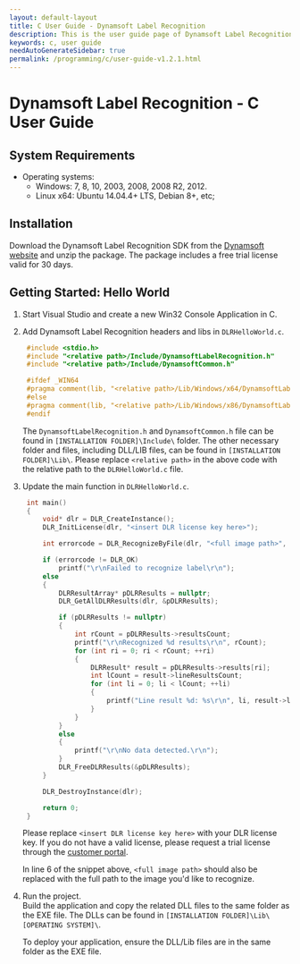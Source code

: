 ```yaml
---
layout: default-layout
title: C User Guide - Dynamsoft Label Recognition
description: This is the user guide page of Dynamsoft Label Recognition for C Language.
keywords: c, user guide
needAutoGenerateSidebar: true
permalink: /programming/c/user-guide-v1.2.1.html
---
```


# Dynamsoft Label Recognition - C User Guide

## System Requirements

- Operating systems:
   - Windows: 7, 8, 10, 2003, 2008, 2008 R2, 2012.
   - Linux x64: Ubuntu 14.04.4+ LTS, Debian 8+, etc;   

## Installation

Download the Dynamsoft Label Recognition SDK from the [Dynamsoft website](https://www.dynamsoft.com/label-recognition/downloads) and unzip the package. The package includes a free trial license valid for 30 days.   

## Getting Started: Hello World

1. Start Visual Studio and create a new Win32 Console Application in C. 
   
2. Add Dynamsoft Label Recognition headers and libs in `DLRHelloWorld.c`.   
   
   ```c
    #include <stdio.h>
    #include "<relative path>/Include/DynamsoftLabelRecognition.h"
    #include "<relative path>/Include/DynamsoftCommon.h"

    #ifdef _WIN64
    #pragma comment(lib, "<relative path>/Lib/Windows/x64/DynamsoftLabelRecognitionx64.lib")
    #else
    #pragma comment(lib, "<relative path>/Lib/Windows/x86/DynamsoftLabelRecognitionx86.lib")
    #endif
   ```
   
    The `DynamsoftLabelRecognition.h` and `DynamsoftCommon.h` file can be found in `[INSTALLATION FOLDER]\Include\` folder. The other necessary folder and files, including DLL/LIB files, can be found in `[INSTALLATION FOLDER]\Lib\`.  Please replace `<relative path>` in the above code with the relative path to the `DLRHelloWorld.c` file. 
 
3. Update the main function in `DLRHelloWorld.c`.   
   ```c
    int main()
    {
        void* dlr = DLR_CreateInstance();
        DLR_InitLicense(dlr, "<insert DLR license key here>");

        int errorcode = DLR_RecognizeByFile(dlr, "<full image path>", "");

        if (errorcode != DLR_OK)
            printf("\r\nFailed to recognize label\r\n");
        else
        {
            DLRResultArray* pDLRResults = nullptr;
            DLR_GetAllDLRResults(dlr, &pDLRResults);

            if (pDLRResults != nullptr)
            {
                int rCount = pDLRResults->resultsCount;
                printf("\r\nRecognized %d results\r\n", rCount);
                for (int ri = 0; ri < rCount; ++ri)
                {
                    DLRResult* result = pDLRResults->results[ri];
                    int lCount = result->lineResultsCount;
                    for (int li = 0; li < lCount; ++li)
                    {
                        printf("Line result %d: %s\r\n", li, result->lineResults[li]->text);
                    }
                }
            }
            else
            {
                printf("\r\nNo data detected.\r\n");
            }
            DLR_FreeDLRResults(&pDLRResults);
        }

        DLR_DestroyInstance(dlr);

        return 0;
    }
   ```

    Please replace `<insert DLR license key here>` with your DLR license key. If you do not have a valid license, please request a trial license through the [customer portal](https://www.dynamsoft.com/customer/license/trialLicense). 

    In line 6 of the snippet above, `<full image path>` should also be replaced with the full path to the image you'd like to recognize.

4. Run the project.   
   Build the application and copy the related DLL files to the same folder as the EXE file. The DLLs can be found in `[INSTALLATION FOLDER]\Lib\[OPERATING SYSTEM]\`.
   
    To deploy your application, ensure the DLL/Lib files are in the same folder as the EXE file. 


